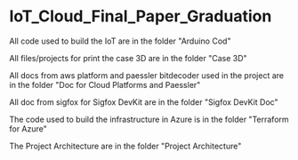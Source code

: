 # IoT_Cloud_Final_Paper_Graduation

All code used to build the IoT are in the folder "Arduino Cod"

All files/projects for print the case 3D are in the folder "Case 3D"

All docs from aws platform and paessler bitdecoder used in the project are in the folder "Doc for Cloud Platforms and Paessler"

All doc from sigfox for Sigfox DevKit are in the folder "Sigfox DevKit Doc"

The code used to build the infrastructure in Azure is in the folder "Terraform for Azure"

The Project Architecture are in the folder "Project Architecture"
